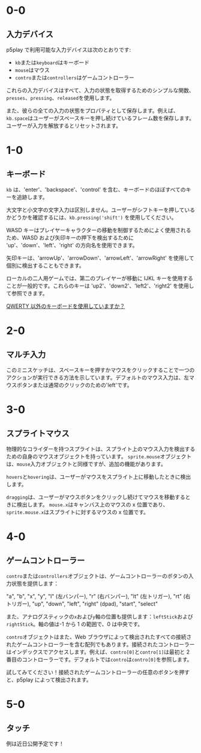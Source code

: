 # 0-0

## 入力デバイス

p5play で利用可能な入力デバイスは次のとおりです:

- `kb`または`keyboard`はキーボード
- `mouse`はマウス
- `contro`または`controllers`はゲームコントローラー

これらの入力デバイスはすべて、入力の状態を取得するためのシンプルな関数、`presses`、`pressing`、`released`を使用します。

また、彼らの全ての入力の状態をプロパティとして保存します。例えば、`kb.space`はユーザーがスペースキーを押し続けているフレーム数を保存します。ユーザーが入力を解放するとリセットされます。

# 1-0

## キーボード

`kb` は、'enter'、'backspace'、'control' を含む、キーボードのほぼすべてのキーを追跡します。

大文字と小文字の文字入力は区別しません。ユーザーがシフトキーを押しているかどうかを確認するには、`kb.pressing('shift')` を使用してください。

WASD キーはプレイヤーキャラクターの移動を制御するためによく使用されるため、WASD および矢印キーの押下を検出するために 'up'、'down'、'left'、'right' の方向名を使用できます。

矢印キーは、'arrowUp'、'arrowDown'、'arrowLeft'、'arrowRight' を使用して個別に検出することもできます。

ローカルの二人用ゲームでは、第二のプレイヤーが移動に IJKL キーを使用することが一般的です。これらのキーは 'up2'、'down2'、'left2'、'right2' を使用して参照できます。

[QWERTY 以外のキーボードを使用していますか？](https://github.com/quinton-ashley/p5play/wiki/FAQ#is-p5plays-kb-input-system-compatible-with-non-qwerty-keyboards)

# 2-0

## マルチ入力

このミニスケッチは、スペースキーを押すかマウスをクリックすることで一つのアクションが実行できる方法を示しています。デフォルトのマウス入力は、左マウスボタンまたは通常のクリックのための'left'です。

# 3-0

## スプライトマウス

物理的なコライダーを持つスプライトは、スプライト上のマウス入力を検出するための自身のマウスオブジェクトを持っています。
`sprite.mouse`オブジェクトは、`mouse`入力オブジェクトと同様ですが、追加の機能があります。

`hovers`と`hovering`は、ユーザーがマウスをスプライト上に移動したときに検出します。

`dragging`は、ユーザーがマウスボタンをクリックし続けてマウスを移動するときに検出します。
`mouse.x`はキャンバス上のマウスの x 位置であり、`sprite.mouse.x`はスプライトに対するマウスの x 位置です。

# 4-0

## ゲームコントローラー

`contro`または`controllers`オブジェクトは、ゲームコントローラーのボタンの入力状態を提供します：

"a", "b", "x", "y", "l" (左バンパー), "r" (右バンパー), "lt" (左トリガー), "rt" (右トリガー), "up", "down", "left", "right" (dpad), "start", "select"

また、アナログスティックの`x`および`y`軸の位置も提供します：`leftStick`および`rightStick`。軸の値は-1 から 1 の範囲で、0 は中央です。

`contro`オブジェクトはまた、Web ブラウザによって検出されたすべての接続されたゲームコントローラーを含む配列でもあります。接続されたコントローラーはインデックスでアクセスします。例えば、`contro[0]`と`contro[1]`は最初と 2 番目のコントローラーです。デフォルトでは`contro`は`contro[0]`を参照します。

試してみてください！接続されたゲームコントローラーの任意のボタンを押すと、p5play によって検出されます。

# 5-0

## タッチ

例は近日公開予定です！
